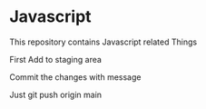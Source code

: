 # Javascript
This repository contains Javascript related Things

First Add to staging area

Commit the changes with message

Just git push origin main
